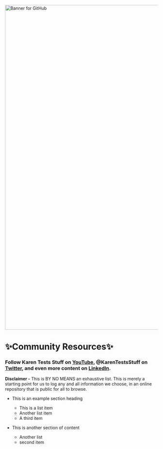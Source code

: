 <img width="1069" alt="Banner for GitHub" src="https://user-images.githubusercontent.com/57691657/176987172-62a42b5c-3932-40f2-9b1e-e3e98ca287f7.png">

# ✨Community Resources✨
### Follow Karen Tests Stuff on [YouTube](https://www.youtube.com/c/KarenTestsStuff), @KarenTestsStuff on [Twitter](https://twitter.com/KarenTestsStuff), and even more content on [LinkedIn](https://www.linkedin.com/in/karentestsstuff/). 

**Disclaimer -** This is BY NO MEANS an exhaustive list. This is merely a starting point for us to log any and all information we choose, in an online repository that is public for all to browse.

- This is an example section heading
  - This is a list item
  - Another list item
  - A third item

- This is another section of content
  - Another list
  - second item
